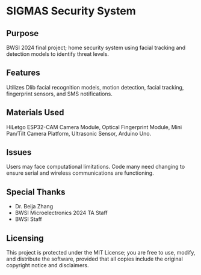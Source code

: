 # SIGMAS Security System
## Purpose
BWSI 2024 final project; home security system using facial tracking and detection models to identify threat levels.
## Features
Utilizes Dlib facial recognition models, motion detection, facial tracking, fingerprint sensors, and SMS notifications.
## Materials Used
HiLetgo ESP32-CAM Camera Module, Optical Fingerprint Module, Mini Pan/Tilt Camera Platform, Ultrasonic Sensor, Arduino Uno.
## Issues
Users may face computational limitations. Code many need changing to ensure serial and wireless communications are functioning.
## Special Thanks
- Dr. Beija Zhang
- BWSI Microelectronics 2024 TA Staff
- BWSI Staff
## Licensing
This project is protected under the MIT License; you are free to use, modify, and distribute the software, provided that all copies include the original copyright notice and disclaimers.
